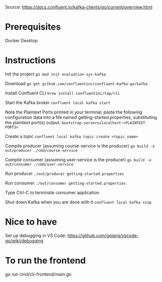 Source: https://docs.confluent.io/kafka-clients/go/current/overview.html

# Prerequisites
Docker Desktop

# Instructions
Init the project
`go mod init evaluation-sys-kafka`

Download
`go get github.com/confluentinc/confluent-kafka-go/kafka`

Install Confluent CLI
`brew install confluentinc/tap/cli`

Start the Kafka broker
`confluent local kafka start`

Note the Plaintext Ports printed in your terminal; paste the following configuration data into a file named getting-started.properties, substituting the plaintext port(s) output.
`bootstrap.servers=localhost:<PLAINTEXT PORTS>`

Create a topic
`confluent local kafka topic create <topic_name>`

Compile producer (assuming course-service is the producer)
`go build -o out/producer ./cmd/course-service`

Compile consumer (assuming user-service is the producer)
`go build -o out/consumer ./cmd/user-service`

Run producer
`./out/producer getting-started.properties`

Run consumer
`./out/consumer getting-started.properties`

Type Ctrl-C to terminate consumer application

Shut down Kafka when you are done with it
`confluent local kafka stop`


# Nice to have
Set up debugging in VS Code: https://github.com/golang/vscode-go/wiki/debugging

# To run the frontend
go run cmd/cli-frontend/main.go
